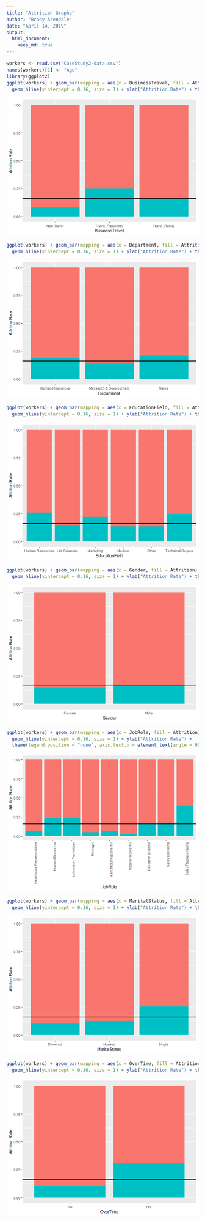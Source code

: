 ```yaml
---
title: "Attrition Graphs"
author: "Brady Arendale"
date: "April 14, 2019"
output: 
  html_document:
    keep_md: true
---
```



```r
workers <- read.csv("CaseStudy2-data.csv")
names(workers)[1] <- "Age"
library(ggplot2)
ggplot(workers) + geom_bar(mapping = aes(x = BusinessTravel, fill = Attrition), position = "fill") +
  geom_hline(yintercept = 0.16, size = 1) + ylab("Attrition Rate") + theme(legend.position = "none")
```

![](casestudy2_attr_graphs_files/figure-html/unnamed-chunk-1-1.png)<!-- -->

```r
ggplot(workers) + geom_bar(mapping = aes(x = Department, fill = Attrition), position = "fill") + 
  geom_hline(yintercept = 0.16, size = 1) + ylab("Attrition Rate") + theme(legend.position = "none")
```

![](casestudy2_attr_graphs_files/figure-html/unnamed-chunk-1-2.png)<!-- -->

```r
ggplot(workers) + geom_bar(mapping = aes(x = EducationField, fill = Attrition), position = "fill")  + 
  geom_hline(yintercept = 0.16, size = 1) + ylab("Attrition Rate") + theme(legend.position = "none")
```

![](casestudy2_attr_graphs_files/figure-html/unnamed-chunk-1-3.png)<!-- -->

```r
ggplot(workers) + geom_bar(mapping = aes(x = Gender, fill = Attrition), position = "fill")  + 
  geom_hline(yintercept = 0.16, size = 1) + ylab("Attrition Rate") + theme(legend.position = "none")
```

![](casestudy2_attr_graphs_files/figure-html/unnamed-chunk-1-4.png)<!-- -->

```r
ggplot(workers) + geom_bar(mapping = aes(x = JobRole, fill = Attrition), position = "fill") + 
  geom_hline(yintercept = 0.16, size = 1) + ylab("Attrition Rate") + 
  theme(legend.position = "none", axis.text.x = element_text(angle = 90, hjust = 1))
```

![](casestudy2_attr_graphs_files/figure-html/unnamed-chunk-1-5.png)<!-- -->

```r
ggplot(workers) + geom_bar(mapping = aes(x = MaritalStatus, fill = Attrition), position = "fill") + 
  geom_hline(yintercept = 0.16, size = 1) + ylab("Attrition Rate") + theme(legend.position = "none")
```

![](casestudy2_attr_graphs_files/figure-html/unnamed-chunk-1-6.png)<!-- -->

```r
ggplot(workers) + geom_bar(mapping = aes(x = OverTime, fill = Attrition), position = "fill")  + 
  geom_hline(yintercept = 0.16, size = 1) + ylab("Attrition Rate") + theme(legend.position = "none")
```

![](casestudy2_attr_graphs_files/figure-html/unnamed-chunk-1-7.png)<!-- -->
